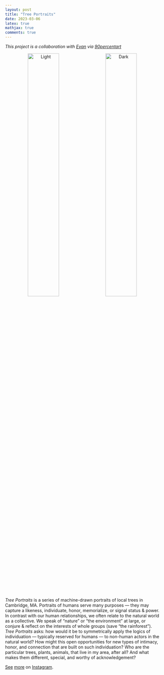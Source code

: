 ```yaml
---
layout: post 
title: "Tree Portraits" 
date: 2023-03-06
latex: true 
mathjax: true
comments: true
---
```


*This project is a collaboration with [Evan](https://www.linkedin.com/in/evanfinkle/) via [90percentart](https://90percentart.com/)*

<p align="center">
  <img alt="Light" src="/figs/2023-03-06-tree-portraits/tree1.jpg" width="45%">
&nbsp; &nbsp; &nbsp;
  <img alt="Dark" src="/figs/2023-03-06-tree-portraits/tree2.jpg" width="45%">
</p>

*Tree Portraits* is a series of machine-drawn portraits of local trees in Cambridge, MA. Portraits of humans serve many purposes — they may capture a likeness, individuate, honor, memorialize, or signal status & power. In contrast with our human relationships, we often relate to the natural world as a collective. We speak of “nature” or “the environment” at large, or conjure & reflect on the interests of whole groups (save “the rainforest”). *Tree Portraits* asks: how would it be to symmetrically apply the logics of individuation — typically reserved for humans — to non-human actors in the natural world? How might this open opportunities for new types of intimacy, honor, and connection that are built on such individuation? Who are the particular trees, plants, animals, that live in my area, after all? And what makes them different, special, and worthy of acknowledgement?

[See](https://www.instagram.com/p/CnPqVZHp4rf/?igshid=MzRlODBiNWFlZA==) [more](https://www.instagram.com/p/CnZ7UKNpsGQ/?igshid=MzRlODBiNWFlZA==) on [Instagram](https://www.instagram.com/reel/Co0o2mpDf-Y/?igshid=MzRlODBiNWFlZA==). 
